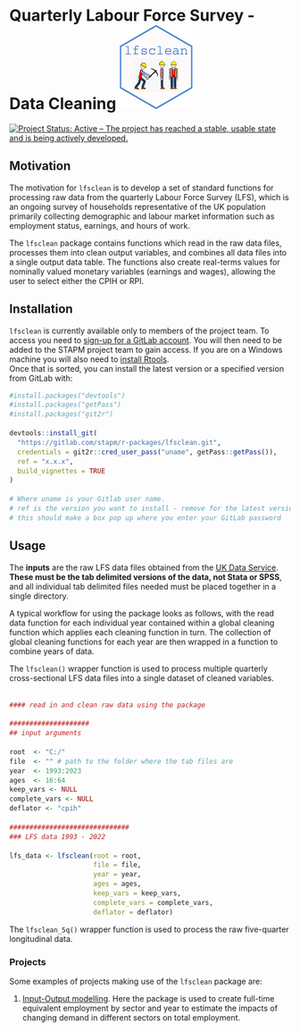 






<!-- README.md is generated from README.Rmd. Please edit that file -->

# Quarterly Labour Force Survey - Data Cleaning ![Labour Force Survey Data Wrangling](man/figures/logo.png)

<!-- badges: start -->

[![Project Status: Active – The project has reached a stable, usable
state and is being actively
developed.](https://www.repostatus.org/badges/latest/active.svg)](https://www.repostatus.org/#active)
<!-- badges: end -->

## Motivation

The motivation for `lfsclean` is to develop a set of standard functions
for processing raw data from the quarterly Labour Force Survey (LFS),
which is an ongoing survey of households representative of the UK
population primarily collecting demographic and labour market
information such as employment status, earnings, and hours of work.

The `lfsclean` package contains functions which read in the raw data
files, processes them into clean output variables, and combines all data
files into a single output data table. The functions also create
real-terms values for nominally valued monetary variables (earnings and
wages), allowing the user to select either the CPIH or RPI.

## Installation

`lfsclean` is currently available only to members of the project team.
To access you need to [sign-up for a GitLab
account](https://gitlab.com/). You will then need to be added to the
STAPM project team to gain access. If you are on a Windows machine you
will also need to [install
Rtools](https://www.rdocumentation.org/packages/installr/versions/0.22.0/topics/install.Rtools).  
Once that is sorted, you can install the latest version or a specified
version from GitLab with:

``` r
#install.packages("devtools")
#install.packages("getPass")
#install.packages("git2r")

devtools::install_git(
  "https://gitlab.com/stapm/r-packages/lfsclean.git", 
  credentials = git2r::cred_user_pass("uname", getPass::getPass()),
  ref = "x.x.x",
  build_vignettes = TRUE
)

# Where uname is your Gitlab user name.
# ref is the version you want to install - remove for the latest version
# this should make a box pop up where you enter your GitLab password
```

## Usage

The **inputs** are the raw LFS data files obtained from the [UK Data
Service](https://ukdataservice.ac.uk/). **These must be the tab
delimited versions of the data, not Stata or SPSS**, and all individual
tab delimited files needed must be placed together in a single
directory.

A typical workflow for using the package looks as follows, with the read
data function for each individual year contained within a global
cleaning function which applies each cleaning function in turn. The
collection of global cleaning functions for each year are then wrapped
in a function to combine years of data.

The `lfsclean()` wrapper function is used to process multiple quarterly
cross-sectional LFS data files into a single dataset of cleaned
variables.

``` r

#### read in and clean raw data using the package

####################
## input arguments

root  <- "C:/"
file  <- "" # path to the folder where the tab files are
year  <- 1993:2023
ages  <- 16:64
keep_vars <- NULL
complete_vars <- NULL
deflator <- "cpih"

##############################
### LFS data 1993 - 2022

lfs_data <- lfsclean(root = root,
                     file = file,
                     year = year,
                     ages = ages,
                     keep_vars = keep_vars,
                     complete_vars = complete_vars,
                     deflator = deflator)
```

The `lfsclean_5q()` wrapper function is used to process the raw
five-quarter longitudinal data.

### Projects

Some examples of projects making use of the `lfsclean` package are:

1.  [Input-Output
    modelling](https://gitlab.com/SPECTRUM_Sheffield/projects/input-output-modelling).
    Here the package is used to create full-time equivalent employment
    by sector and year to estimate the impacts of changing demand in
    different sectors on total employment.
